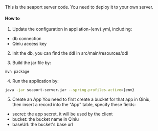 This is the seaport server code. You need to deploy it to your own server.

#### How to

1. Update the configuration in appliation-{env}.yml, including:
* db connection
* Qiniu access key

2. Init the db, you can find the ddl in src/main/resources/ddl

3.  Build the jar file by:
```bash
mvn package
```

4. Run the application by:
```bash
java -jar seaport-server.jar --spring.profiles.active={env}
```

5. Create an App
You need to first create a bucket for that app in Qiniu, then insert a record into the "App" table, specify these fields:
* secret: the app secret, it will be used by the client
* bucket: the bucket name in Qiniu
* baseUrl: the bucket's base url
